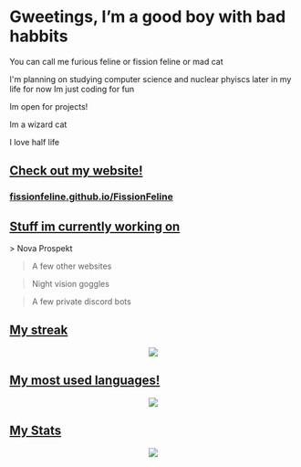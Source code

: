 # Gweetings, I’m a good boy with bad habbits

You can call me furious feline or fission feline or mad cat 

I'm planning on studying computer science and nuclear phyiscs later in my life for now Im just coding for fun
 
Im open for projects!
 
Im a wizard cat

I love half life

<h2><u>Check out my website!</u></h2>
    <a href="https://fissionfeline.github.io/FissionFeline/"><h3>fissionfeline.github.io/FissionFeline</h3></a>
<h2><u>Stuff im currently working on</u></h2>
> Nova Prospekt 

> A few other websites
 
> Night vision goggles 

> A few private discord bots



<u><h2>My streak</h2></u>
<p align="center">
    <a href="https://fissionfeline.github.io/FissionFeline/"><img src="https://github-readme-streak-stats.herokuapp.com?user=FissionFeline&theme=tokyonight"/></a>
</p>

<u><h2>My most used languages!</h2></u>
<p align="center">
    <a href="https://fissionfeline.github.io/FissionFeline/"><img src="https://github-readme-stats.vercel.app/api/top-langs/?username=FissionFeline&langs_count=5&theme=tokyonight"/></a>
</p>

 <u><h2>My Stats</h2></u>
<p align="center">
    <a href="https://fissionfeline.github.io/FissionFeline/"><img src="https://github-readme-stats.vercel.app/api/?username=FissionFeline&count_private=true&theme=tokyonight&showicons=true"/></a>
</p>




<!---
meow
--->
